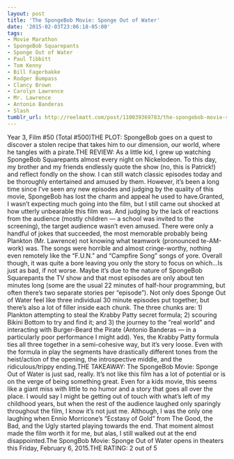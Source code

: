 ```yaml
---
layout: post
title: 'The SpongeBob Movie: Sponge Out of Water'
date: '2015-02-03T23:06:18-05:00'
tags:
- Movie Marathon
- SpongeBob Squarepants
- Sponge Out of Water
- Paul Tibbitt
- Tom Kenny
- Bill Fagerbakke
- Rodger Bumpass
- Clancy Brown
- Carolyn Lawrence
- Mr. Lawrence
- Antonio Banderas
- Slash
tumblr_url: http://reelmatt.com/post/110039369783/the-spongebob-movie-sponge-out-of-water
---
```

Year 3, Film #50 (Total #500)THE PLOT: SpongeBob goes on a quest to discover a stolen recipe that takes him to our dimension, our world, where he tangles with a pirate.THE REVIEW: As a little kid, I grew up watching SpongeBob Squarepants almost every night on Nickelodeon. To this day, my brother and my friends endlessly quote the show (no, this is Patrick!) and reflect fondly on the show. I can still watch classic episodes today and be thoroughly entertained and amused by them. However, it’s been a long time since I’ve seen any new episodes and judging by the quality of this movie, SpongeBob has lost the charm and appeal he used to have.Granted, I wasn’t expecting much going into the film, but I still came out shocked at how utterly unbearable this film was. And judging by the lack of reactions from the audience (mostly children — a school was invited to the screening), the target audience wasn’t even amused. There were only a handful of jokes that succeeded, the most memorable probably being Plankton (Mr. Lawrence) not knowing what teamwork (pronounced te-AM-work) was. The songs were horrible and almost cringe-worthy, nothing even remotely like the “F.U.N.” and “Campfire Song” songs of yore. Overall though, it was quite a bore leaving you only the story to focus on which…Is just as bad, if not worse. Maybe it’s due to the nature of SpongeBob Squarepants the TV show and that most episodes are only about ten minutes long (some are the usual 22 minutes of half-hour programming, but often there’s two separate stories per “episode”). Not only does Sponge Out of Water feel like three individual 30 minute episodes put together, but there’s also a lot of filler inside each chunk. The three chunks are: 1) Plankton attempting to steal the Krabby Patty secret formula; 2) scouring Bikini Bottom to try and find it; and 3) the journey to the “real world” and interacting with Burger-Beard the Pirate (Antonio Banderas — in a particularly poor performance I might add). Yes, the Krabby Patty formula ties all three together in a semi-cohesive way, but it’s very loose. Even with the formula in play the segments have drastically different tones from the heist/action of the opening, the introspective middle, and the ridiculous/trippy ending.THE TAKEAWAY: The SpongeBob Movie: Sponge Out of Water is just sad, really. It’s not like this film has a lot of potential or is on the verge of being something great. Even for a kids movie, this seems like a giant miss with little to no humor and a story that goes all over the place. I would say I might be getting out of touch with what’s left of my childhood years, but when the rest of the audience laughed only sparingly throughout the film, I know it’s not just me. Although, I was the only one laughing when Ennio Morricone’s “Ecstasy of Gold” from The Good, the Bad, and the Ugly started playing towards the end. That moment almost made the film worth it for me, but alas, I still walked out at the end disappointed.The SpongBob Movie: Sponge Out of Water opens in theaters this Friday, February 6, 2015.THE RATING: 2 out of 5
